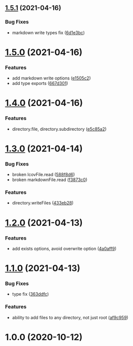 ## [1.5.1](https://github.com/bconnorwhite/file-structure/compare/v1.5.0...v1.5.1) (2021-04-16)


### Bug Fixes

* markdown write types fix ([6d1e3bc](https://github.com/bconnorwhite/file-structure/commit/6d1e3bc289d869a0b4ae976ed62c456b86697eb3))



# [1.5.0](https://github.com/bconnorwhite/file-structure/compare/v1.4.0...v1.5.0) (2021-04-16)


### Features

* add markdown write options ([e1505c2](https://github.com/bconnorwhite/file-structure/commit/e1505c23a27b524aca1efae0441806409f225a88))
* add type exports ([667d301](https://github.com/bconnorwhite/file-structure/commit/667d301f84a5eacfe4e11d66f91e6abc002b2747))



# [1.4.0](https://github.com/bconnorwhite/file-structure/compare/v1.3.0...v1.4.0) (2021-04-16)


### Features

* directory.file, directory.subdirectory ([e5c85a2](https://github.com/bconnorwhite/file-structure/commit/e5c85a2c4bda662d38b66d2e9090747c12e8e7d5))



# [1.3.0](https://github.com/bconnorwhite/file-structure/compare/v1.2.0...v1.3.0) (2021-04-14)


### Bug Fixes

* broken lcovFile.read ([588f8d6](https://github.com/bconnorwhite/file-structure/commit/588f8d63648bcca4f8d198db7fd44b70494b302e))
* broken markdownFile.read ([f3873c0](https://github.com/bconnorwhite/file-structure/commit/f3873c09d5e670917d66ecb13d39fc848c716b04))


### Features

* directory.writeFiles ([433eb28](https://github.com/bconnorwhite/file-structure/commit/433eb289593cd7a6a175d9ee9fd3ac75f3639d4c))



# [1.2.0](https://github.com/bconnorwhite/file-structure/compare/v1.1.0...v1.2.0) (2021-04-13)


### Features

* add exists options, avoid overwrite option ([4a0aff9](https://github.com/bconnorwhite/file-structure/commit/4a0aff9f10058c07a5c2e4fbeb7435a9cd26e1fa))



# [1.1.0](https://github.com/bconnorwhite/file-structure/compare/v1.0.0...v1.1.0) (2021-04-13)


### Bug Fixes

* type fix ([363ddfc](https://github.com/bconnorwhite/file-structure/commit/363ddfcab987b2aca4a1fe068cc38dc2dc51b6fe))


### Features

* ability to add files to any directory, not just root ([af9c959](https://github.com/bconnorwhite/file-structure/commit/af9c959248a95c2e04b9c5af86c4d0c209d7f581))



# 1.0.0 (2020-10-12)



